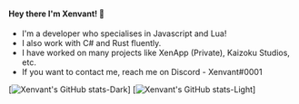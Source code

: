 #### Hey there I'm Xenvant! 👋

- I'm a developer who specialises in Javascript and Lua!
- I also work with C# and Rust fluently.
- I have worked on many projects like XenApp (Private), Kaizoku Studios, etc.
- If you want to contact me, reach me on Discord - Xenvant#0001

[![Xenvant's GitHub stats-Dark](https://github-readme-stats.vercel.app/api?username=Xenvant&show_icons=true&theme=dark#gh-dark-mode-only)]
[![Xenvant's GitHub stats-Light](https://github-readme-stats.vercel.app/api?username=Xenvant&show_icons=true&theme=default#gh-light-mode-only)]
